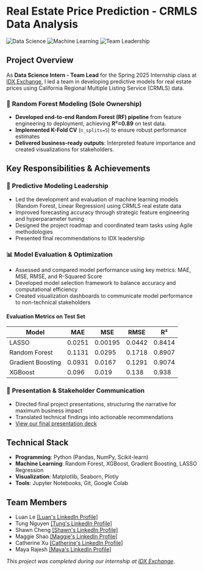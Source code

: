 
# Real Estate Price Prediction - CRMLS Data Analysis

![Data Science](https://img.shields.io/badge/-Data%20Science-blueviolet)
![Machine Learning](https://img.shields.io/badge/-Machine%20Learning-orange)
![Team Leadership](https://img.shields.io/badge/-Leadership-success)

## Project Overview
As **Data Science Intern - Team Lead** for the Spring 2025 Internship class at [IDX Exchange](https://www.linkedin.com/company/idxexchange/posts/?feedView=all), I led a team in developing predictive models for real estate prices using California Regional Multiple Listing Service (CRMLS) data.

### 🚀 **Random Forest Modeling (Sole Ownership)**
- **Developed end-to-end Random Forest (RF) pipeline** from feature engineering to deployment, achieving **R²=0.89** on test data.  
- **Implemented K-Fold CV** (`n_splits=5`) to ensure robust performance estimates
- **Delivered business-ready outputs**: Interpreted feature importance and created visualizations for stakeholders.

## Key Responsibilities & Achievements

### 🎯 Predictive Modeling Leadership
- Led the development and evaluation of machine learning models (Random Forest, Linear Regression) using CRMLS real estate data
- Improved forecasting accuracy through strategic feature engineering and hyperparameter tuning
- Designed the project roadmap and coordinated team tasks using Agile methodologies
- Presented final recommendations to IDX leadership

### 📊 Model Evaluation & Optimization
- Assessed and compared model performance using key metrics: MAE, MSE, RMSE, and R-Squared Score
- Developed model selection framework to balance accuracy and computational efficiency
- Created visualization dashboards to communicate model performance to non-technical stakeholders

#### Evaluation Metrics on Test Set

| Model             | MAE    | MSE     | RMSE   | R²     |
|-------------------|--------|---------|--------|--------|
| LASSO            | 0.0251 | 0.00195 | 0.0442 | 0.8414 |
| Random Forest    | 0.1131 | 0.0295  | 0.1718 | 0.8907 |
| Gradient Boosting| 0.0931 | 0.0167  | 0.1291 | 0.9074 |
| XGBoost          | 0.096  | 0.019   | 0.138  | 0.938  |

### 🚀 Presentation & Stakeholder Communication
- Directed final project presentations, structuring the narrative for maximum business impact
- Translated technical findings into actionable recommendations
- [View our final presentation deck](https://drive.google.com/drive/folders/1uEO0uWCphD3X-rcpbhXPjuq4SQT2PqDG)

## Technical Stack
- **Programming**: Python (Pandas, NumPy, Scikit-learn)
- **Machine Learning**: Random Forest, XGBoost, Gradient Boosting, LASSO Regression
- **Visualization**: Matplotlib, Seaborn, Plotly
- **Tools**: Jupyter Notebooks, Git, Google Colab

## Team Members
- Luan Le [[Luan's LinkedIn Profile]](https://www.linkedin.com/in/luan-le-6182a5279/)
- Tung Nguyen [[Tung's LinkedIn Profile]](https://www.linkedin.com/in/tungnguyn/)
- Shawn Cheng [[Shawn's LinkedIn Profile]](https://www.linkedin.com/in/shawn-j-cheng/)
- Maggie Shao [[Maggie's LinkedIn Profile]](https://www.linkedin.com/in/maggie-shao-7079302b0/)
- Catherine Xu [[Catherine's LinkedIn Profile]](https://www.linkedin.com/in/ccxu/)
- Maya Rajesh [[Maya's LinkedIn Profile]](https://www.linkedin.com/in/maya-rajesh-77a5b22a2/)

*This project was completed during our internship at [IDX Exchange](https://www.linkedin.com/company/idxexchange/posts/?feedView=all).*
